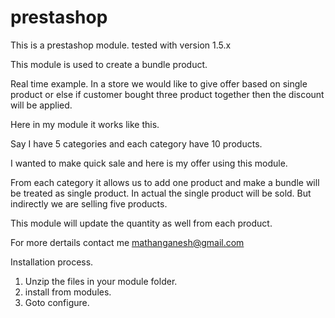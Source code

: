 prestashop
==========

This is a prestashop module. tested with version 1.5.x

This module is used to create a bundle product. 

Real time example. In a store we would like to give offer based on single product or else if customer bought three product together then the discount will be applied.

Here in my module it works like this.

Say I have 5 categories and each category have 10 products.

I wanted to make quick sale and here is my offer using this module.

From each category it allows us to add one product and make a bundle will be treated as single product. In actual the single product will be sold.
But indirectly we are selling five products.

This module will update the quantity as well from each product.

For more dertails contact me mathanganesh@gmail.com

Installation process.

1. Unzip the files in your module folder.
2. install from modules.
3. Goto configure. 



